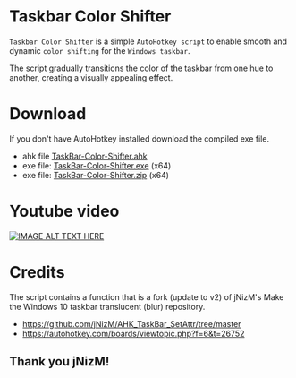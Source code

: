 # Taskbar Color Shifter
`Taskbar Color Shifter` is a simple `AutoHotkey script` to enable smooth and dynamic `color shifting` for the `Windows taskbar`.

The script gradually transitions the color of the taskbar from one hue to another, creating a visually appealing effect.

# Download

If you don't have AutoHotkey installed download the compiled exe file.

* ahk file  [TaskBar-Color-Shifter.ahk](https://github.com/bceenaeiklmr/Taskbar-Color-Shifter/blob/main/TaskBar_ColorShift.ahk)
* exe file: [TaskBar-Color-Shifter.exe](https://github.com/bceenaeiklmr/Taskbar-Color-Shifter/blob/main/TaskBar_ColorShift.exe) (x64)
* exe file: [TaskBar-Color-Shifter.zip](https://github.com/bceenaeiklmr/Taskbar-Color-Shifter/blob/main/TaskBar_ColorShift.zip) (x64)

# Youtube video

[![IMAGE ALT TEXT HERE](https://i9.ytimg.com/vi_webp/xmuSEnIj0jA/mqdefault.webp?v=6533d445&sqp=CLSwz6kG&rs=AOn4CLCHSkt1O6OUdFgfiw6rZ54bckTVcQ)](https://www.youtube.com/watch?v=xmuSEnIj0jA)

# Credits

The script contains a function that is a fork (update to v2) of jNizM's Make the Windows 10 taskbar translucent (blur) repository.
 * https://github.com/jNizM/AHK_TaskBar_SetAttr/tree/master
 * https://autohotkey.com/boards/viewtopic.php?f=6&t=26752
## Thank you jNizM!
